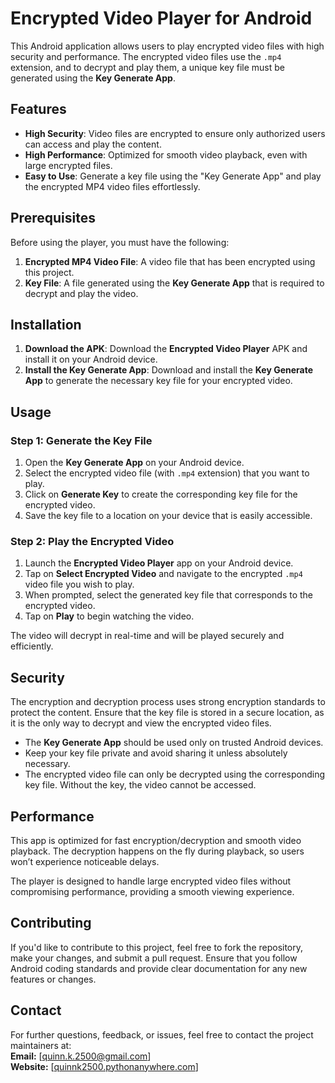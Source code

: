 
# Encrypted Video Player for Android

This Android application allows users to play encrypted video files with high security and performance. The encrypted video files use the `.mp4` extension, and to decrypt and play them, a unique key file must be generated using the **Key Generate App**.

## Features

- **High Security**: Video files are encrypted to ensure only authorized users can access and play the content.
- **High Performance**: Optimized for smooth video playback, even with large encrypted files.
- **Easy to Use**: Generate a key file using the "Key Generate App" and play the encrypted MP4 video files effortlessly.

## Prerequisites

Before using the player, you must have the following:

1. **Encrypted MP4 Video File**: A video file that has been encrypted using this project.
2. **Key File**: A file generated using the **Key Generate App** that is required to decrypt and play the video.

## Installation

1. **Download the APK**: Download the **Encrypted Video Player** APK and install it on your Android device.
2. **Install the Key Generate App**: Download and install the **Key Generate App** to generate the necessary key file for your encrypted video.

## Usage

### Step 1: Generate the Key File

1. Open the **Key Generate App** on your Android device.
2. Select the encrypted video file (with `.mp4` extension) that you want to play.
3. Click on **Generate Key** to create the corresponding key file for the encrypted video.
4. Save the key file to a location on your device that is easily accessible.

### Step 2: Play the Encrypted Video

1. Launch the **Encrypted Video Player** app on your Android device.
2. Tap on **Select Encrypted Video** and navigate to the encrypted `.mp4` video file you wish to play.
3. When prompted, select the generated key file that corresponds to the encrypted video.
4. Tap on **Play** to begin watching the video.

The video will decrypt in real-time and will be played securely and efficiently.

## Security

The encryption and decryption process uses strong encryption standards to protect the content. Ensure that the key file is stored in a secure location, as it is the only way to decrypt and view the encrypted video files.

- The **Key Generate App** should be used only on trusted Android devices.
- Keep your key file private and avoid sharing it unless absolutely necessary.
- The encrypted video file can only be decrypted using the corresponding key file. Without the key, the video cannot be accessed.

## Performance

This app is optimized for fast encryption/decryption and smooth video playback. The decryption happens on the fly during playback, so users won’t experience noticeable delays.

The player is designed to handle large encrypted video files without compromising performance, providing a smooth viewing experience.

## Contributing

If you'd like to contribute to this project, feel free to fork the repository, make your changes, and submit a pull request. Ensure that you follow Android coding standards and provide clear documentation for any new features or changes.

## Contact

For further questions, feedback, or issues, feel free to contact the project maintainers at:  
**Email:** [quinn.k.2500@gmail.com]  
**Website:** [[quinnk2500.pythonanywhere.com](https://quinnk2500.pythonanywhere.com/)]

